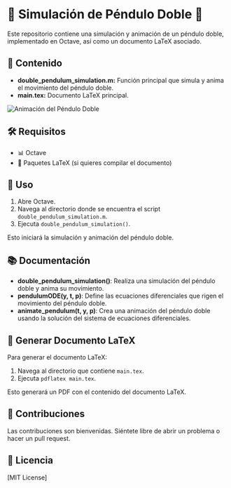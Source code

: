 # 🕺 Simulación de Péndulo Doble 🕺

Este repositorio contiene una simulación y animación de un péndulo doble, implementado en Octave, así como un documento LaTeX asociado.

## 📁 Contenido

- **double_pendulum_simulation.m:** Función principal que simula y anima el movimiento del péndulo doble.
- **main.tex:** Documento LaTeX principal.

![Animación del Péndulo Doble](LaTex/bloggif_653031ffd30c5.gif)

## 🛠 Requisitos

- 📊 Octave
- 📄 Paquetes LaTeX (si quieres compilar el documento)

## 🚀 Uso

1. Abre Octave.
2. Navega al directorio donde se encuentra el script `double_pendulum_simulation.m`.
3. Ejecuta `double_pendulum_simulation()`.

Esto iniciará la simulación y animación del péndulo doble.

## 📚 Documentación

- **double_pendulum_simulation()**: Realiza una simulación del péndulo doble y anima su movimiento.
- **pendulumODE(y, t, p)**: Define las ecuaciones diferenciales que rigen el movimiento del péndulo doble.
- **animate_pendulum(t, y, p)**: Crea una animación del péndulo doble usando la solución del sistema de ecuaciones diferenciales.

## 📑 Generar Documento LaTeX

Para generar el documento LaTeX:

1. Navega al directorio que contiene `main.tex`.
2. Ejecuta `pdflatex main.tex`.

Esto generará un PDF con el contenido del documento LaTeX.

## 🤝 Contribuciones

Las contribuciones son bienvenidas. Siéntete libre de abrir un problema o hacer un pull request.

## 📜 Licencia

[MIT License]
